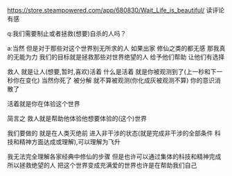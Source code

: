 https://store.steampowered.com/app/680830/Wait_Life_is_beautiful/ 读评论有感

q:我们需要制止或者拯救(想要)自杀的人吗？

a:当然 但是对于那些对这个世界别无所求的人 如果出家 修仙之类的都无感 那我真的无能为力 我们的目标就是拯救那些对世界绝望的人 给予他们帮助 让他们有选择

救人 就是让人(想要,暂时,喜欢)活着 什么是活着 就是你被观测到了(上一秒和下一秒你在变化) 当然你死了 被分解 就不算被观测(你化成灰被观测不算) 你的意识消散了

活着就是你在体验这个世界

简言之 救人就是帮助他体验他想要体验的(这个)世界

我们要做的 就是在人类灭绝前 进入非干涉的状态(就是完成非干涉的全部条件 科技和精神方面达成或理解),可以理解为飞升

我无法完全理解各家经典中修仙的步骤 但是也许可以通过集体的科技和精神完成 所以拯救绝望的人 把这个世界变成充满爱的世界也许是在帮助我们自己
